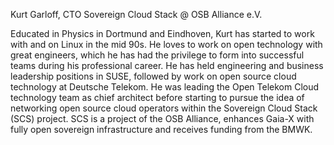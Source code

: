 Kurt Garloff, CTO Sovereign Cloud Stack @ OSB Alliance e.V.

Educated in Physics in Dortmund and Eindhoven, Kurt has started to work with
and on Linux in the mid 90s. He loves to work on open technology with great
engineers, which he has had the privilege to form into successful teams during
his professional career. He has held engineering and business leadership
positions in SUSE, followed by work on open source cloud technology at Deutsche
Telekom. He was leading the Open Telekom Cloud technology team as chief
architect before starting to pursue the idea of networking open source cloud
operators within the Sovereign Cloud Stack (SCS) project. SCS is a project of
the OSB Alliance, enhances Gaia-X with fully open sovereign infrastructure and
receives funding from the BMWK.
